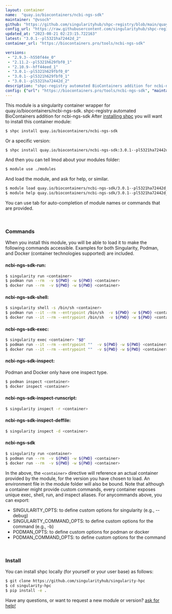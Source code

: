 ```yaml
---
layout: container
name:  "quay.io/biocontainers/ncbi-ngs-sdk"
maintainer: "@vsoch"
github: "https://github.com/singularityhub/shpc-registry/blob/main/quay.io/biocontainers/ncbi-ngs-sdk/container.yaml"
config_url: "https://raw.githubusercontent.com/singularityhub/shpc-registry/main/quay.io/biocontainers/ncbi-ngs-sdk/container.yaml"
updated_at: "2023-08-21 02:23:15.722163"
latest: "3.0.1--pl5321ha72442d_2"
container_url: "https://biocontainers.pro/tools/ncbi-ngs-sdk"

versions:
 - "2.9.3--h550f44e_0"
 - "2.11.2--pl5321h629fbf0_1"
 - "2.10.9--hff44eed_1"
 - "3.0.1--pl5321h629fbf0_0"
 - "3.0.1--pl5321h629fbf0_1"
 - "3.0.1--pl5321ha72442d_2"
description: "shpc-registry automated BioContainers addition for ncbi-ngs-sdk"
config: {"url": "https://biocontainers.pro/tools/ncbi-ngs-sdk", "maintainer": "@vsoch", "description": "shpc-registry automated BioContainers addition for ncbi-ngs-sdk", "latest": {"3.0.1--pl5321ha72442d_2": "sha256:1a1e2c940cec9c59bb9d0689aead1ffcc999168f45301678b5b5f61792019266"}, "tags": {"2.9.3--h550f44e_0": "sha256:1c812d0ca140f83a5d6ffe5ddcae56ba22b0ce1319c874e3e686eee3f3da4b4b", "2.11.2--pl5321h629fbf0_1": "sha256:9327c997f364619cdf6aa5b3d0f160aab253cebe73e9260e52056c21434a293a", "2.10.9--hff44eed_1": "sha256:b547e797dbd2b7554f1aa423e6ab41a282613e8606a64c70c164920cedc36e37", "3.0.1--pl5321h629fbf0_0": "sha256:e2cf83b838413148c86b635931ad4188efc27886ef716e814aa42195b237e95e", "3.0.1--pl5321h629fbf0_1": "sha256:7413b497023e37c7b47aacfd266027011c2b36a2cc5f05bdb8ed74e1e1fd2269", "3.0.1--pl5321ha72442d_2": "sha256:1a1e2c940cec9c59bb9d0689aead1ffcc999168f45301678b5b5f61792019266"}, "docker": "quay.io/biocontainers/ncbi-ngs-sdk"}
---
```


This module is a singularity container wrapper for quay.io/biocontainers/ncbi-ngs-sdk.
shpc-registry automated BioContainers addition for ncbi-ngs-sdk
After [installing shpc](#install) you will want to install this container module:


```bash
$ shpc install quay.io/biocontainers/ncbi-ngs-sdk
```

Or a specific version:

```bash
$ shpc install quay.io/biocontainers/ncbi-ngs-sdk:3.0.1--pl5321ha72442d_2
```

And then you can tell lmod about your modules folder:

```bash
$ module use ./modules
```

And load the module, and ask for help, or similar.

```bash
$ module load quay.io/biocontainers/ncbi-ngs-sdk/3.0.1--pl5321ha72442d_2
$ module help quay.io/biocontainers/ncbi-ngs-sdk/3.0.1--pl5321ha72442d_2
```

You can use tab for auto-completion of module names or commands that are provided.

<br>

### Commands

When you install this module, you will be able to load it to make the following commands accessible.
Examples for both Singularity, Podman, and Docker (container technologies supported) are included.

#### ncbi-ngs-sdk-run:

```bash
$ singularity run <container>
$ podman run --rm  -v ${PWD} -w ${PWD} <container>
$ docker run --rm  -v ${PWD} -w ${PWD} <container>
```

#### ncbi-ngs-sdk-shell:

```bash
$ singularity shell -s /bin/sh <container>
$ podman run --it --rm --entrypoint /bin/sh  -v ${PWD} -w ${PWD} <container>
$ docker run --it --rm --entrypoint /bin/sh  -v ${PWD} -w ${PWD} <container>
```

#### ncbi-ngs-sdk-exec:

```bash
$ singularity exec <container> "$@"
$ podman run --it --rm --entrypoint ""  -v ${PWD} -w ${PWD} <container> "$@"
$ docker run --it --rm --entrypoint ""  -v ${PWD} -w ${PWD} <container> "$@"
```

#### ncbi-ngs-sdk-inspect:

Podman and Docker only have one inspect type.

```bash
$ podman inspect <container>
$ docker inspect <container>
```

#### ncbi-ngs-sdk-inspect-runscript:

```bash
$ singularity inspect -r <container>
```

#### ncbi-ngs-sdk-inspect-deffile:

```bash
$ singularity inspect -d <container>
```



#### ncbi-ngs-sdk

```bash
$ singularity run <container>
$ podman run --rm  -v ${PWD} -w ${PWD} <container>
$ docker run --rm  -v ${PWD} -w ${PWD} <container>
```


In the above, the `<container>` directive will reference an actual container provided
by the module, for the version you have chosen to load. An environment file in the
module folder will also be bound. Note that although a container
might provide custom commands, every container exposes unique exec, shell, run, and
inspect aliases. For anycommands above, you can export:

 - SINGULARITY_OPTS: to define custom options for singularity (e.g., --debug)
 - SINGULARITY_COMMAND_OPTS: to define custom options for the command (e.g., -b)
 - PODMAN_OPTS: to define custom options for podman or docker
 - PODMAN_COMMAND_OPTS: to define custom options for the command

<br>

### Install

You can install shpc locally (for yourself or your user base) as follows:

```bash
$ git clone https://github.com/singularityhub/singularity-hpc
$ cd singularity-hpc
$ pip install -e .
```

Have any questions, or want to request a new module or version? [ask for help!](https://github.com/singularityhub/singularity-hpc/issues)